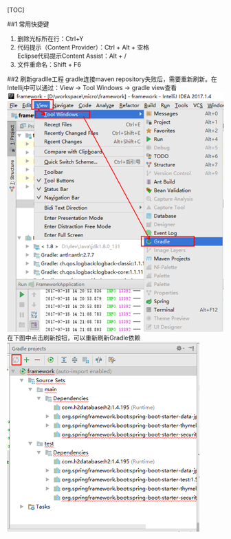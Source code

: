 [TOC]

##1 常用快捷键
1. 删除光标所在行：Ctrl+Y  
2. 代码提示（Content Provider）：Ctrl + Alt + 空格  
Eclipse代码提示Content Assist：Alt + /
3. 文件重命名：Shift + F6

##2 刷新gradlle工程
gradle连接maven repository失败后，需要重新刷新。在Intellij中可以通过：View → Tool Windows → gradle view查看  
![](img/001.png)  
在下图中点击刷新按钮，可以重新刷新Gradle依赖  
![](img/002.png)  
